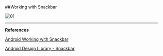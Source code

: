 ##Working with Snackbar

![01](https://raw.githubusercontent.com/mhdr/AndroidSamples/master/058/images/01.gif  "01")

***

**References**

[Android Working with Snackbar](https://blog.mhdr.ir/2017/03/25/android-working-with-snackbar/) 

[Android Design Library - Snackbar](https://www.youtube.com/watch?v=8VNsU5zBQqA&list=PLBA5zvAwnCrAG1ghh1XRsTN-Fqh3uKpli&index=4) 